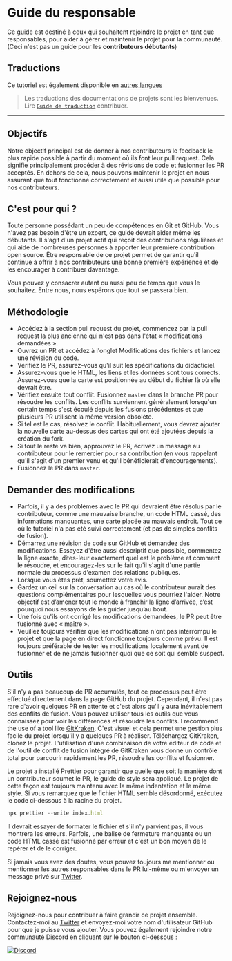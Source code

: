 # Guide du responsable

Ce guide est destiné à ceux qui souhaitent rejoindre le projet en tant que responsables, pour aider à gérer et maintenir le projet pour la communauté. (Ceci n'est pas un guide pour les **contributeurs débutants**)

## Traductions

Ce tutoriel est également disponible en [autres langues](../README.md)

> Les traductions des documentations de projets sont les bienvenues. Lire [`Guide de traduction`](../README.md) contribuer.

---

## Objectifs

Notre objectif principal est de donner à nos contributeurs le feedback le plus rapide possible à partir du moment où ils font leur pull request. Cela signifie principalement procéder à des révisions de code et fusionner les PR acceptés.
En dehors de cela, nous pouvons maintenir le projet en nous assurant que tout fonctionne correctement et aussi utile que possible pour nos contributeurs.

## C'est pour qui ?

Toute personne possédant un peu de compétences en Git et GitHub. Vous n'avez pas besoin d'être un expert, ce guide devrait aider même les débutants. Il s'agit d'un projet actif qui reçoit des contributions régulières et qui aide de nombreuses personnes à apporter leur première contribution open source. Être responsable de ce projet permet de garantir qu'il continue à offrir à nos contributeurs une bonne première expérience et de les encourager à contribuer davantage.

Vous pouvez y consacrer autant ou aussi peu de temps que vous le souhaitez. Entre nous, nous espérons que tout se passera bien.

## Méthodologie

- Accédez à la section pull request du projet, commencez par la pull request la plus ancienne qui n'est pas dans l'état « modifications demandées ».
- Ouvrez un PR et accédez à l'onglet Modifications des fichiers et lancez une révision du code.
- Vérifiez le PR, assurez-vous qu'il suit les spécifications du didacticiel.
- Assurez-vous que le HTML, les liens et les données sont tous corrects. Assurez-vous que la carte est positionnée au début du fichier là où elle devrait être.
- Vérifiez ensuite tout conflit. Fusionnez `master` dans la branche PR pour résoudre les conflits. Les conflits surviennent généralement lorsqu'un certain temps s'est écoulé depuis les fusions précédentes et que plusieurs PR utilisent la même version obsolète.
- Si tel est le cas, résolvez le conflit. Habituellement, vous devrez ajouter la nouvelle carte au-dessus des cartes qui ont été ajoutées depuis la création du fork.
- Si tout le reste va bien, approuvez le PR, écrivez un message au contributeur pour le remercier pour sa contribution (en vous rappelant qu'il s'agit d'un premier venu et qu'il bénéficierait d'encouragements).
- Fusionnez le PR dans `master`.

## Demander des modifications

- Parfois, il y a des problèmes avec le PR qui devraient être résolus par le contributeur, comme une mauvaise branche, un code HTML cassé, des informations manquantes, une carte placée au mauvais endroit. Tout ce où le tutoriel n'a pas été suivi correctement (et pas de simples conflits de fusion).
- Démarrez une révision de code sur GitHub et demandez des modifications. Essayez d'être aussi descriptif que possible, commentez la ligne exacte, dites-leur exactement quel est le problème et comment le résoudre, et encouragez-les sur le fait qu'il s'agit d'une partie normale du processus d'examen des relations publiques.
- Lorsque vous êtes prêt, soumettez votre avis.
- Gardez un œil sur la conversation au cas où le contributeur aurait des questions complémentaires pour lesquelles vous pourriez l'aider. Notre objectif est d’amener tout le monde à franchir la ligne d’arrivée, c’est pourquoi nous essayons de les guider jusqu’au bout.
- Une fois qu'ils ont corrigé les modifications demandées, le PR peut être fusionné avec « maître ».
- Veuillez toujours vérifier que les modifications n'ont pas interrompu le projet et que la page en direct fonctionne toujours comme prévu. Il est toujours préférable de tester les modifications localement avant de fusionner et de ne jamais fusionner quoi que ce soit qui semble suspect.

## Outils

S'il n'y a pas beaucoup de PR accumulés, tout ce processus peut être effectué directement dans la page GitHub du projet.
Cependant, il n'est pas rare d'avoir quelques PR en attente et c'est alors qu'il y aura inévitablement des conflits de fusion. Vous pouvez utiliser tous les outils que vous connaissez pour voir les différences et résoudre les conflits.
I recommend the use of a tool like [GitKraken](https://www.gitkraken.com/download). C'est visuel et cela permet une gestion plus facile du projet lorsqu'il y a quelques PR à réaliser.
Téléchargez GitKraken, clonez le projet. L'utilisation d'une combinaison de votre éditeur de code et de l'outil de conflit de fusion intégré de GitKraken vous donne un contrôle total pour parcourir rapidement les PR, résoudre les conflits et fusionner.

Le projet a installé Prettier pour garantir que quelle que soit la manière dont un contributeur soumet le PR, le guide de style sera appliqué. Le projet de cette façon est toujours maintenu avec la même indentation et le même style.
Si vous remarquez que le fichier HTML semble désordonné, exécutez le code ci-dessous à la racine du projet.

```js
npx prettier --write index.html
```

Il devrait essayer de formater le fichier et s'il n'y parvient pas, il vous montrera les erreurs. Parfois, une balise de fermeture manquante ou un code HTML cassé est fusionné par erreur et c'est un bon moyen de le repérer et de le corriger.

Si jamais vous avez des doutes, vous pouvez toujours me mentionner ou mentionner les autres responsables dans le PR lui-même ou m'envoyer un message privé sur [Twitter](https://twitter.com/Syknapse).

## Rejoignez-nous

Rejoignez-nous pour contribuer à faire grandir ce projet ensemble. Contactez-moi au [Twitter](https://twitter.com/Syknapse) et envoyez-moi votre nom d'utilisateur GitHub pour que je puisse vous ajouter. Vous pouvez également rejoindre notre communauté Discord en cliquant sur le bouton ci-dessous :

[![Discord](https://badgen.net/discord/online-members/tWkvS4ueVF?label=Join%20Our%20Discord%20Server&icon=discord)](https://discord.gg/tWkvS4ueVF 'Join our Discord server!')



